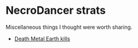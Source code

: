 # NecroDancer strats

Miscellaneous things I thought were worth sharing.

- [Death Metal Earth kills](death_metal_earth/README.md)
